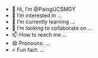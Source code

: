 - 👋 Hi, I’m @PaingUCSMGY
- 👀 I’m interested in ...
- 🌱 I’m currently learning ...
- 💞️ I’m looking to collaborate on ...
- 📫 How to reach me ...
- 😄 Pronouns: ...
- ⚡ Fun fact: ...

<!---
PaingUCSMGY/PaingUCSMGY is a ✨ special ✨ repository because its `README.md` (this file) appears on your GitHub profile.
You can click the Preview link to take a look at your changes.
--->

